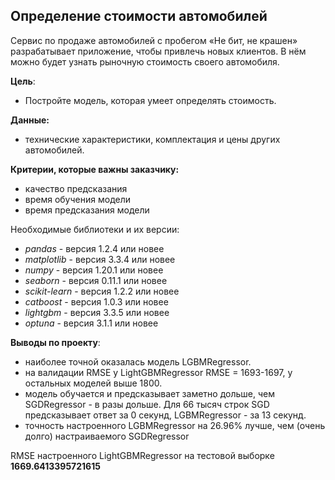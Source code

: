## Определение стоимости автомобилей

Сервис по продаже автомобилей с пробегом «Не бит, не крашен» разрабатывает приложение, чтобы привлечь новых клиентов. В нём можно будет узнать рыночную стоимость своего автомобиля. 

**Цель**: 
- Постройте модель, которая умеет определять стоимость.

**Данные:**
- технические характеристики, комплектация и цены других автомобилей.

**Критерии, которые важны заказчику:**
- качество предсказания
- время обучения модели
- время предсказания модели

Необходимые библиотеки и их версии:
- *pandas* - версия 1.2.4 или новее
- *matplotlib* - версия 3.3.4 или новее
- *numpy* - версия 1.20.1 или новее
- *seaborn* - версия 0.11.1 или новее
- *scikit-learn* - версия 1.2.2 или новее
- *catboost* - версия 1.0.3 или новее
- *lightgbm* - версия 3.3.5 или новее
- *optuna* - версия 3.1.1 или новее


**Выводы по проекту**:
- наиболее точной оказалась модель LGBMRegressor. 
- на валидации RMSE у LightGBMRegressor RMSE = 1693-1697, у остальных моделей выше 1800.
- модель обучается и предсказывает заметно дольше, чем SGDRegressor - в разы дольше. Для 66 тысяч строк SGD предсказывает ответ за 0 секунд, LGBMRegressor - за 13 секунд.
- точность настроенного LGBMRegressor на 26.96% лучше, чем (очень долго) настраиваемого SGDRegressor

RMSE настроенного LightGBMRegressor на тестовой выборке **1669.6413395721615**
